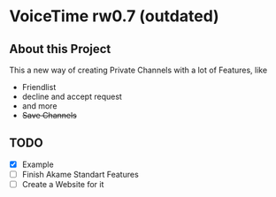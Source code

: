 # VoiceTime rw0.7 (outdated)

## About this Project

This a new way of creating Private Channels with a lot of Features, like

- Friendlist
- decline and accept request
- and more
- ~~Save Channels~~

## TODO
- [x] Example
- [ ] Finish Akame Standart Features
- [ ] Create a Website for it
